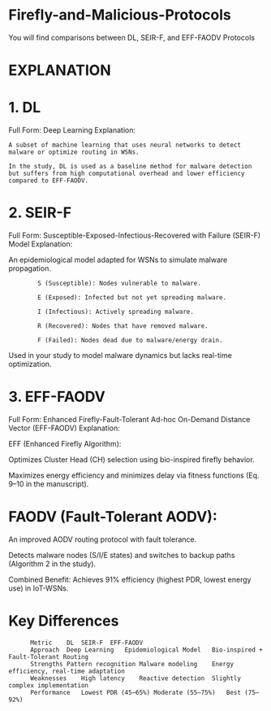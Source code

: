 # Firefly-and-Malicious-Protocols

You will find comparisons between DL, SEIR-F, and EFF-FAODV Protocols

# EXPLANATION

# 1. DL
Full Form: Deep Learning
Explanation:

    A subset of machine learning that uses neural networks to detect malware or optimize routing in WSNs.

    In the study, DL is used as a baseline method for malware detection but suffers from high computational overhead and lower efficiency compared to EFF-FAODV.

# 2. SEIR-F
Full Form: Susceptible-Exposed-Infectious-Recovered with Failure (SEIR-F) Model
Explanation:

An epidemiological model adapted for WSNs to simulate malware propagation.

            S (Susceptible): Nodes vulnerable to malware.

            E (Exposed): Infected but not yet spreading malware.

            I (Infectious): Actively spreading malware.

            R (Recovered): Nodes that have removed malware.

            F (Failed): Nodes dead due to malware/energy drain.

Used in your study to model malware dynamics but lacks real-time optimization.

# 3. EFF-FAODV
Full Form: Enhanced Firefly-Fault-Tolerant Ad-hoc On-Demand Distance Vector (EFF-FAODV)
Explanation:

EFF (Enhanced Firefly Algorithm):

Optimizes Cluster Head (CH) selection using bio-inspired firefly behavior.

Maximizes energy efficiency and minimizes delay via fitness functions (Eq. 9–10 in the manuscript).

# FAODV (Fault-Tolerant AODV):

An improved AODV routing protocol with fault tolerance.

Detects malware nodes (S/I/E states) and switches to backup paths (Algorithm 2 in the study).

Combined Benefit: Achieves 91% efficiency (highest PDR, lowest energy use) in IoT-WSNs.

# Key Differences
          Metric	DL	SEIR-F	EFF-FAODV
          Approach	Deep Learning	Epidemiological Model	Bio-inspired + Fault-Tolerant Routing
          Strengths	Pattern recognition	Malware modeling	Energy efficiency, real-time adaptation
          Weaknesses	High latency	Reactive detection	Slightly complex implementation
          Performance	Lowest PDR (45–65%)	Moderate (55–75%)	Best (75–92%)
